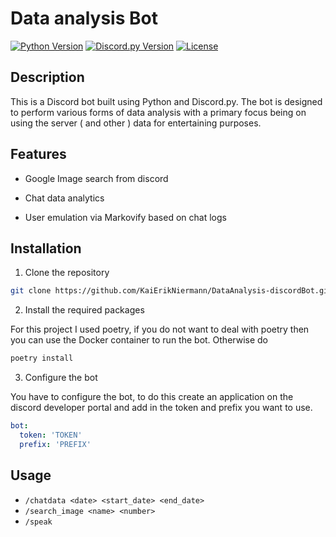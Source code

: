 # Data analysis Bot

[![Python Version](https://img.shields.io/badge/python-3.8.10-blue)](https://www.python.org/downloads/release/python-392/)
[![Discord.py Version](https://img.shields.io/badge/discord.py-2.1.0-blue)](https://pypi.org/project/discord.py/2.1.0/)
[![License](https://img.shields.io/badge/license-MIT-blue)](https://github.com/username/repo/blob/main/LICENSE)

## Description

This is a Discord bot built using Python and Discord.py. The bot is designed to perform various forms of data analysis with a primary focus being on using the server ( and other ) data for entertaining purposes.

## Features

- Google Image search from discord

- Chat data analytics

- User emulation via Markovify based on chat logs

## Installation

1. Clone the repository

```bash
git clone https://github.com/KaiErikNiermann/DataAnalysis-discordBot.git
```

2. Install the required packages

For this project I used poetry, if you do not want to deal with poetry then you can use the Docker container to run the bot. Otherwise do

```bash
poetry install
```

3. Configure the bot

You have to configure the bot, to do this create an application on the discord developer portal and add in the token and prefix you want to use.

```yaml
bot: 
  token: 'TOKEN'
  prefix: 'PREFIX'
```

## Usage

- `/chatdata <date> <start_date> <end_date>`
- `/search_image <name> <number>`
- `/speak`
